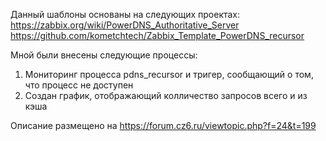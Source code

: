 Данный шаблоны основаны на следующих проектах:
https://zabbix.org/wiki/PowerDNS_Authoritative_Server
https://github.com/kometchtech/Zabbix_Template_PowerDNS_recursor

Мной были внесены следующие процессы:
1) Мониторинг процесса pdns_recursor и тригер, сообщающий о том, что процесс не доступен
2) Создан график, отображающий колличество запросов всего и из кэша 

Описание размещено на https://forum.cz6.ru/viewtopic.php?f=24&t=199
